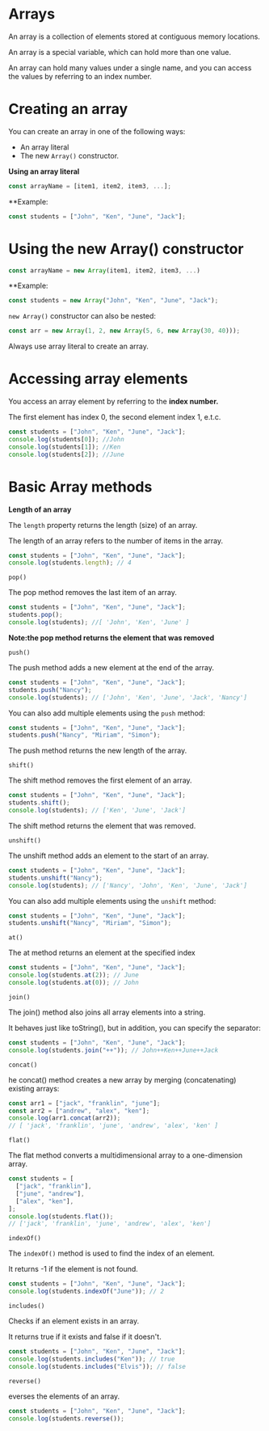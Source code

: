 # Arrays

An array is a collection of elements stored at contiguous memory locations.

An array is a special variable, which can hold more than one value.

An array can hold many values under a single name, and you can access the values by referring to an index number.

# Creating an array

You can create an array in one of the following ways:
- An array literal
- The new `Array()` constructor.

**Using an array literal**
```js
const arrayName = [item1, item2, item3, ...];
```
**Example:
```js
const students = ["John", "Ken", "June", "Jack"];
```

# Using the new Array() constructor
```js
const arrayName = new Array(item1, item2, item3, ...)
```
**Example:
```js
const students = new Array("John", "Ken", "June", "Jack");
```
`new Array()` constructor can also be nested:
```js
const arr = new Array(1, 2, new Array(5, 6, new Array(30, 40)));
```
Always use array literal to create an array.

# Accessing array elements

You access an array element by referring to the **index number.**

The first element has index 0, the second element index 1, e.t.c.
```js
const students = ["John", "Ken", "June", "Jack"];
console.log(students[0]); //John
console.log(students[1]); //Ken
console.log(students[2]); //June
```
# Basic Array methods

**Length of an array**

The `length` property returns the length (size) of an array.

The length of an array refers to the number of items in the array.
```js
const students = ["John", "Ken", "June", "Jack"];
console.log(students.length); // 4
```
`pop()`

The pop method removes the last item of an array.
```js
const students = ["John", "Ken", "June", "Jack"];
students.pop();
console.log(students); //[ 'John', 'Ken', 'June' ]
```
**Note:the pop method returns the element that was removed**

`push()`

The push method adds a new element at the end of the array.
```js
const students = ["John", "Ken", "June", "Jack"];
students.push("Nancy");
console.log(students); // ['John', 'Ken', 'June', 'Jack', 'Nancy']
```

You can also add multiple elements using the `push` method:
```js
const students = ["John", "Ken", "June", "Jack"];
students.push("Nancy", "Miriam", "Simon");
```

The push method returns the new length of the array.

`shift()`

The shift method removes the first element of an array.
```js
const students = ["John", "Ken", "June", "Jack"];
students.shift();
console.log(students); // ['Ken', 'June', 'Jack']
```
The shift method returns the element that was removed.

`unshift()`

The unshift method adds an element to the start of an array.
```js
const students = ["John", "Ken", "June", "Jack"];
students.unshift("Nancy");
console.log(students); // ['Nancy', 'John', 'Ken', 'June', 'Jack']
```
You can also add multiple elements using the `unshift` method:
```js
const students = ["John", "Ken", "June", "Jack"];
students.unshift("Nancy", "Miriam", "Simon");
```

`at()`

The at method returns an element at the specified index
```js
const students = ["John", "Ken", "June", "Jack"];
console.log(students.at(2)); // June
console.log(students.at(0)); // John
```

`join()`

The join() method also joins all array elements into a string.

It behaves just like toString(), but in addition, you can specify the separator:
```js
const students = ["John", "Ken", "June", "Jack"];
console.log(students.join("++")); // John++Ken++June++Jack
```

`concat()`

he concat() method creates a new array by merging (concatenating) existing arrays:
```js
const arr1 = ["jack", "franklin", "june"];
const arr2 = ["andrew", "alex", "ken"];
console.log(arr1.concat(arr2));
// [ 'jack', 'franklin', 'june', 'andrew', 'alex', 'ken' ]
```

`flat()`

The flat method converts a multidimensional array to a one-dimension array.
```js
const students = [
  ["jack", "franklin"],
  ["june", "andrew"],
  ["alex", "ken"],
];
console.log(students.flat());
// ['jack', 'franklin', 'june', 'andrew', 'alex', 'ken']
```

`indexOf()`

The `indexOf()` method is used to find the index of an element.

It returns -1 if the element is not found.
```js
const students = ["John", "Ken", "June", "Jack"];
console.log(students.indexOf("June")); // 2
```
`includes()`

Checks if an element exists in an array.

It returns true if it exists and false if it doesn't.
```js
const students = ["John", "Ken", "June", "Jack"];
console.log(students.includes("Ken")); // true
console.log(students.includes("Elvis")); // false
```

`reverse()`

everses the elements of an array.
```js
const students = ["John", "Ken", "June", "Jack"];
console.log(students.reverse());
```